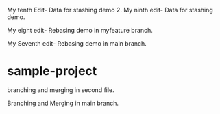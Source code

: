 My tenth Edit-
Data for stashing demo 2.
My ninth edit-
Data for stashing demo.



My eight edit-
Rebasing demo in myfeature branch.

My Seventh edit-
Rebasing demo in main branch. 



# sample-project

branching and merging in second file. 

Branching and Merging in main branch. 
